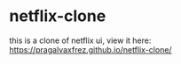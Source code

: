 # netflix-clone
this is a clone of netflix ui, view it here:  https://pragalvaxfrez.github.io/netflix-clone/
